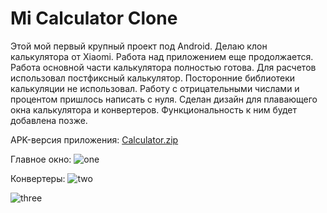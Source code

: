 # Mi Calculator Clone
Этой мой первый крупный проект под Android. 
Делаю клон калькулятора от Xiaomi.
Работа над приложением еще продолжается. 
Работа основной части калькулятора полностью готова. 
Для расчетов использовал постфиксный калькулятор. Посторонние библиотеки калькуляции не использовал.
Работу с отрицательными числами и процентом пришлось написать с нуля.
Сделан дизайн для плавающего окна калькулятора и конвертеров. 
Функциональность к ним будет добавлена позже.

APK-версия приложения: [Calculator.zip](https://github.com/ilyxan89/Mi-Calculator-Clone/files/5325000/Calculator.zip)

Главное окно:
![one](https://user-images.githubusercontent.com/71913328/98608112-9660e400-22fb-11eb-9985-231617c67ae8.jpg)

Конвертеры:
![two](https://user-images.githubusercontent.com/71913328/98608183-b55f7600-22fb-11eb-936b-6aeed56d4071.jpg)

![three](https://user-images.githubusercontent.com/71913328/98608187-b8f2fd00-22fb-11eb-94c1-e476c4a3a31b.jpg)
